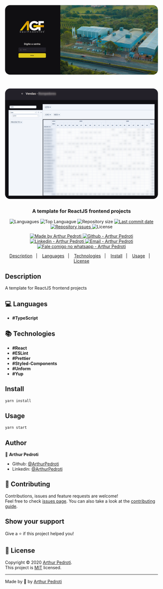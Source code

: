 <h1 align="center">
  <img alt="AGF BI" src="./src/assets/agf-bi-1.png" width="900px" style="border-radius:16px;"/>
</h1>
<h1 align="center">
  <img alt="AGF BI" src="./src/assets/agf-bi-2.png" width="900px" style="border-radius:16px;"/>
</h1>

<h3 align="center" >
  A template for ReactJS frontend projects
</h3>

<p align="center">
  <img alt="Languagues" src="https://img.shields.io/github/languages/count/ArthurPedroti/react-frontend-template">
  <img alt="Top Languague" src="https://img.shields.io/github/languages/top/ArthurPedroti/react-frontend-template">
  <img alt="Repository size" src="https://img.shields.io/github/repo-size/ArthurPedroti/react-frontend-template">
  <a href="https://github.com/ArthurPedroti/react-frontend-template/commits/master">
    <img alt="Last commit date" src="https://img.shields.io/github/last-commit/ArthurPedroti/react-frontend-template">
  </a>
   <a href="https://github.com/ArthurPedroti/react-frontend-template/issues">
    <img alt="Repository issues" src="https://img.shields.io/github/issues/ArthurPedroti/react-frontend-template">
  </a>
  <img alt="License" src="https://img.shields.io/github/license/ArthurPedroti/react-frontend-template">
</p>
<p align="center">

  <a href="https://github.com/ArthurPedroti" target="_blank">
    <img alt="Made by Arthur Pedroti" src="https://img.shields.io/badge/made%20by-Arthur_Pedroti-informational">
  </a>
  <a href="https://github.com/ArthurPedroti" target="_blank" >
    <img alt="Github - Arthur Pedroti" src="https://img.shields.io/badge/Github--%23F8952D?style=social&logo=github">
  </a>
  <a href="https://www.linkedin.com/in/arthurpedroti/" target="_blank" >
    <img alt="Linkedin - Arthur Pedroti" src="https://img.shields.io/badge/Linkedin--%23F8952D?style=social&logo=linkedin">
  </a>
  <a href="mailto:arthurpedroti@gmail.com" target="_blank" >
    <img alt="Email - Arthur Pedroti" src="https://img.shields.io/badge/Email--%23F8952D?style=social&logo=gmail">
  </a>
  <a href="https://api.whatsapp.com/send?phone=5519991830454"
        target="_blank" >
    <img alt="Fale comigo no whatsapp - Arthur Pedroti" src="https://img.shields.io/badge/Whatsapp--%23F8952D?style=social&logo=whatsapp">
  </a>

</p>

<p align="center">
  <a href="#Description">Description</a>&nbsp;&nbsp;&nbsp;|&nbsp;&nbsp;&nbsp;
  <a href="#computer-languages">Languages</a>&nbsp;&nbsp;&nbsp;|&nbsp;&nbsp;&nbsp;
  <a href="#books-technologies">Technologies</a>&nbsp;&nbsp;&nbsp;|&nbsp;&nbsp;&nbsp;
  <a href="#install">Install</a>&nbsp;&nbsp;&nbsp;|&nbsp;&nbsp;&nbsp;
  <a href="#books-usage">Usage</a>&nbsp;&nbsp;&nbsp;|&nbsp;&nbsp;&nbsp;
  <a href="#memo-license">License</a>
</p>

## Description

A template for ReactJS frontend projects

## :computer: Languages

- **#TypeScript**

## :books: Technologies

- **#React**
- **#ESLint**
- **#Prettier**
- **#Styled-Components**
- **#Unform**
- **#Yup**

## Install

```sh
yarn install
```

## Usage

```sh
yarn start
```

## Author

👤 **Arthur Pedroti**

* Github: [@ArthurPedroti](https://github.com/ArthurPedroti)
* Linkedin: [@ArthurPedroti](https://www.linkedin.com/in/arthurpedroti)

## 🤝 Contributing

Contributions, issues and feature requests are welcome!<br />Feel free to check [issues page](https://github.com/ArthurPedroit/react-frontend-template/issues). You can also take a look at the [contributing guide](https://github.com/ArthurPedroit/react-frontend-template/blob/master/CONTRIBUTING.md).

## Show your support

Give a ⭐️ if this project helped you!

## 📝 License

Copyright © 2020 [Arthur Pedroti](https://github.com/ArthurPedroti).<br />
This project is [MIT](https://github.com/ArthurPedroit/react-frontend-template/blob/master/LICENSE) licensed.

---

Made by :blue_heart: by [Arthur Pedroti](https://github.com/ArthurPedroti)
